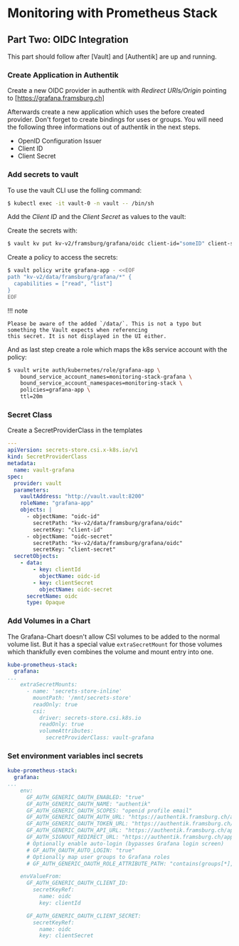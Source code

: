 # Monitoring with Prometheus Stack





## Part Two: OIDC Integration

This part should follow after [Vault] and [Authentik] are up and running.

### Create Application in Authentik

Create a new OIDC provider in authentik with _Redirect URIs/Origin_ pointing to [https://grafana.framsburg.ch]

Afterwards create a new application which uses the before created provider. Don't forget to create bindings
for uses or groups. You will need the following three informations out of authentik in the next steps.

* OpenID Configuration Issuer
* Client ID
* Client Secret


### Add secrets to vault

To use the vault CLI use the folling command:

```bash
$ kubectl exec -it vault-0 -n vault -- /bin/sh
```

Add the _Client ID_ and the _Client Secret_ as values to the vault:

Create the secrets with:

```bash
$ vault kv put kv-v2/framsburg/grafana/oidc client-id="someID" client-secret="someSecret"
```

Create a policy to access the secrets:
```bash
$ vault policy write grafana-app - <<EOF
path "kv-v2/data/framsburg/grafana/*" {
  capabilities = ["read", "list"]
}
EOF
```

!!! note

    Please be aware of the added `/data/`. This is not a typo but something the Vault expects when referencing
    this secret. It is not displayed in the UI either.


And as last step create a role which maps the k8s service account with the policy:

```bash
$ vault write auth/kubernetes/role/grafana-app \
    bound_service_account_names=monitoring-stack-grafana \
    bound_service_account_namespaces=monitoring-stack \
    policies=grafana-app \
    ttl=20m
```

### Secret Class

Create a SecretProviderClass in the templates

```yaml title="cluster-critical/monitoring-stack/templates/spc.yaml"
---
apiVersion: secrets-store.csi.x-k8s.io/v1
kind: SecretProviderClass
metadata:
  name: vault-grafana
spec:
  provider: vault
  parameters:
    vaultAddress: "http://vault.vault:8200"
    roleName: "grafana-app"
    objects: |
      - objectName: "oidc-id"
        secretPath: "kv-v2/data/framsburg/grafana/oidc"
        secretKey: "client-id"
      - objectName: "oidc-secret"
        secretPath: "kv-v2/data/framsburg/grafana/oidc"
        secretKey: "client-secret"
  secretObjects:
    - data:
        - key: clientId
          objectName: oidc-id
        - key: clientSecret
          objectName: oidc-secret
      secretName: oidc
      type: Opaque
```

### Add Volumes in a Chart

The Grafana-Chart doesn't allow CSI volumes to be added to the normal volume
list. But it has a special value `extraSecretMount` for those volumes which
thankfully even combines the volume and mount entry into one.

```yaml title="cluster-critical/monitoring-stack/values.yaml"
kube-prometheus-stack:
  grafana:
...
    extraSecretMounts:
      - name: 'secrets-store-inline'
        mountPath: '/mnt/secrets-store'
        readOnly: true
        csi:
          driver: secrets-store.csi.k8s.io
          readOnly: true
          volumeAttributes:
            secretProviderClass: vault-grafana
```

### Set environment variables incl secrets

```yaml title="cluster-critical/monitoring-stack/values.yaml"
kube-prometheus-stack:
  grafana:
...
    env:
      GF_AUTH_GENERIC_OAUTH_ENABLED: "true"
      GF_AUTH_GENERIC_OAUTH_NAME: "authentik"
      GF_AUTH_GENERIC_OAUTH_SCOPES: "openid profile email"
      GF_AUTH_GENERIC_OAUTH_AUTH_URL: "https://authentik.framsburg.ch/application/o/authorize/"
      GF_AUTH_GENERIC_OAUTH_TOKEN_URL: "https://authentik.framsburg.ch/application/o/token/"
      GF_AUTH_GENERIC_OAUTH_API_URL: "https://authentik.framsburg.ch/application/o/userinfo/"
      GF_AUTH_SIGNOUT_REDIRECT_URL: "https://authentik.framsburg.ch/application/o/grafana/end-session/"
      # Optionally enable auto-login (bypasses Grafana login screen)
      # GF_AUTH_OAUTH_AUTO_LOGIN: "true"
      # Optionally map user groups to Grafana roles
      # GF_AUTH_GENERIC_OAUTH_ROLE_ATTRIBUTE_PATH: "contains(groups[*], 'Grafana Admins') && 'Admin' || contains(groups[*], 'Grafana Editors') && 'Editor' || 'Viewer'"

    envValueFrom:
      GF_AUTH_GENERIC_OAUTH_CLIENT_ID:
        secretKeyRef:
          name: oidc
          key: clientId

      GF_AUTH_GENERIC_OAUTH_CLIENT_SECRET:
        secretKeyRef:
          name: oidc
          key: clientSecret
```
